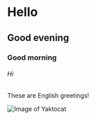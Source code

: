 # Hello
## Good evening
### Good morning
###### Hi

These are English greetings!

![Image of Yaktocat](https://octodex.github.com/images/yaktocat.png)
